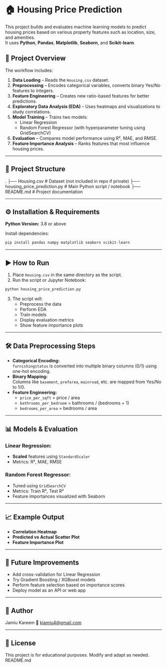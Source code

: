 

# 🏠 Housing Price Prediction

This project builds and evaluates machine learning models to predict housing prices based on various property features such as location, size, and amenities.  
It uses **Python**, **Pandas**, **Matplotlib**, **Seaborn**, and **Scikit-learn**.

## 📌 Project Overview
The workflow includes:
1. **Data Loading** – Reads the `Housing.csv` dataset.
2. **Preprocessing** – Encodes categorical variables, converts binary Yes/No features to integers.
3. **Feature Engineering** – Creates new ratio-based features for better predictions.
4. **Exploratory Data Analysis (EDA)** – Uses heatmaps and visualizations to study correlations.
5. **Model Training** – Trains two models:
   - Linear Regression
   - Random Forest Regressor (with hyperparameter tuning using GridSearchCV)
6. **Evaluation** – Compares model performance using R², MAE, and RMSE.
7. **Feature Importance Analysis** – Ranks features that most influence housing prices.

---

## 📂 Project Structure
.
├── Housing.csv              # Dataset (not included in repo if private)
├── housing_price_prediction.py  # Main Python script / notebook
├── README.md                # Project documentation

---

## ⚙️ Installation & Requirements
**Python Version:** 3.8 or above

Install dependencies:
```bash
pip install pandas numpy matplotlib seaborn scikit-learn
```

---

## ▶️ How to Run
1. Place `Housing.csv` in the same directory as the script.
2. Run the script or Jupyter Notebook:
```bash
python housing_price_prediction.py
```
3. The script will:
   - Preprocess the data
   - Perform EDA
   - Train models
   - Display evaluation metrics
   - Show feature importance plots

---

## 🛠 Data Preprocessing Steps
- **Categorical Encoding:**  
  `furnishingstatus` is converted into multiple binary columns (0/1) using one-hot encoding.
- **Binary Mapping:**  
  Columns like `basement`, `prefarea`, `mainroad`, etc. are mapped from Yes/No to 1/0.
- **Feature Engineering:**  
  - `price_per_sqft` = price / area
  - `bathrooms_per_bedroom` = bathrooms / (bedrooms + 1)
  - `bedrooms_per_area` = bedrooms / area

---

## 📊 Models & Evaluation
### Linear Regression:
- **Scaled** features using `StandardScaler`
- Metrics: R², MAE, RMSE

### Random Forest Regressor:
- Tuned using `GridSearchCV`
- Metrics: Train R², Test R²
- Feature importances visualized with Seaborn

---

## 📈 Example Output
- **Correlation Heatmap**
- **Predicted vs Actual Scatter Plot**
- **Feature Importance Plot**

---

## 📌 Future Improvements
- Add cross-validation for Linear Regression
- Try Gradient Boosting / XGBoost models
- Perform feature selection based on importance scores
- Deploy model as an API or web app

---

## 📌 Author
Jamiu Kareem
📧 kjamiu4@gmail.com

---

## 📝 License
This project is for educational purposes. Modify and adapt as needed.
README.md
